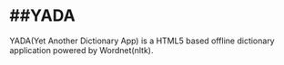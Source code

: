 ##YADA
====

YADA(Yet Another Dictionary App) is a HTML5 based offline dictionary application powered by Wordnet(nltk).
